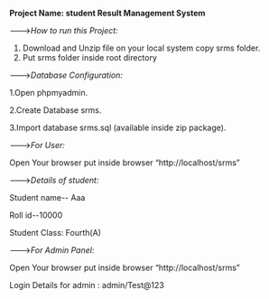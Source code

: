******Project Name: student Result Management System******

--->*How to run this Project:*
1. Download and Unzip file on your local system copy srms folder.
2. Put srms folder inside root directory




--->*Database Configuration:*

1.Open phpmyadmin.

2.Create Database srms.

3.Import database srms.sql (available inside zip package).




--->*For User:*

Open Your browser put inside browser “http://localhost/srms”




--->*Details of student:*

Student name-- Aaa

Roll id--10000

Student Class: Fourth(A)





--->*For Admin Panel:*

Open Your browser put inside browser “http://localhost/srms”

Login Details for admin : admin/Test@123
